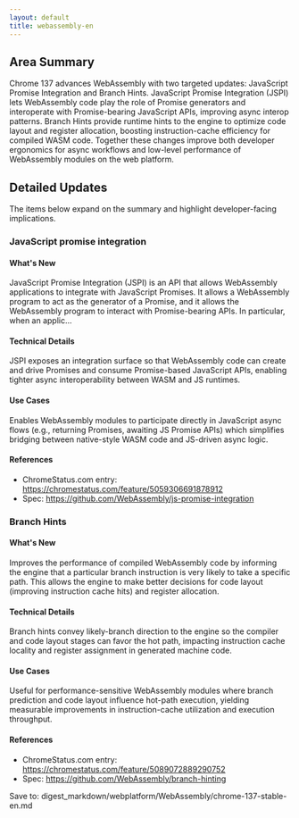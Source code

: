 ```yaml
---
layout: default
title: webassembly-en
---
```


## Area Summary

Chrome 137 advances WebAssembly with two targeted updates: JavaScript Promise Integration and Branch Hints. JavaScript Promise Integration (JSPI) lets WebAssembly code play the role of Promise generators and interoperate with Promise-bearing JavaScript APIs, improving async interop patterns. Branch Hints provide runtime hints to the engine to optimize code layout and register allocation, boosting instruction-cache efficiency for compiled WASM code. Together these changes improve both developer ergonomics for async workflows and low-level performance of WebAssembly modules on the web platform.

## Detailed Updates

The items below expand on the summary and highlight developer-facing implications.

### JavaScript promise integration

#### What's New
JavaScript Promise Integration (JSPI) is an API that allows WebAssembly applications to integrate with JavaScript Promises. It allows a WebAssembly program to act as the generator of a Promise, and it allows the WebAssembly program to interact with Promise-bearing APIs. In particular, when an applic...

#### Technical Details
JSPI exposes an integration surface so that WebAssembly code can create and drive Promises and consume Promise-based JavaScript APIs, enabling tighter async interoperability between WASM and JS runtimes.

#### Use Cases
Enables WebAssembly modules to participate directly in JavaScript async flows (e.g., returning Promises, awaiting JS Promise APIs) which simplifies bridging between native-style WASM code and JS-driven async logic.

#### References
- ChromeStatus.com entry: https://chromestatus.com/feature/5059306691878912
- Spec: https://github.com/WebAssembly/js-promise-integration

### Branch Hints

#### What's New
Improves the performance of compiled WebAssembly code by informing the engine that a particular branch instruction is very likely to take a specific path. This allows the engine to make better decisions for code layout (improving instruction cache hits) and register allocation.

#### Technical Details
Branch hints convey likely-branch direction to the engine so the compiler and code layout stages can favor the hot path, impacting instruction cache locality and register assignment in generated machine code.

#### Use Cases
Useful for performance-sensitive WebAssembly modules where branch prediction and code layout influence hot-path execution, yielding measurable improvements in instruction-cache utilization and execution throughput.

#### References
- ChromeStatus.com entry: https://chromestatus.com/feature/5089072889290752
- Spec: https://github.com/WebAssembly/branch-hinting

Save to: digest_markdown/webplatform/WebAssembly/chrome-137-stable-en.md
